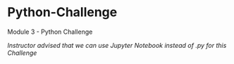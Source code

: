 # Python-Challenge
Module 3 - Python Challenge

*Instructor advised that we can use Jupyter Notebook instead of .py for this Challenge*
